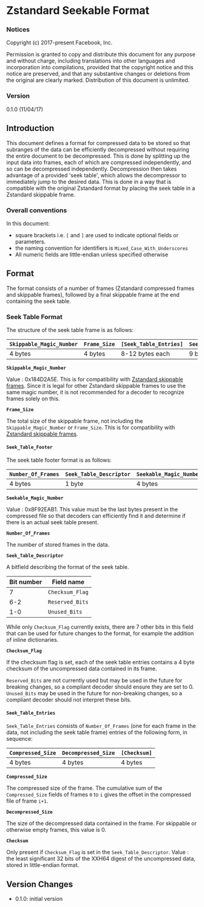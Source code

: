 # Zstandard Seekable Format

### Notices

Copyright (c) 2017-present Facebook, Inc.

Permission is granted to copy and distribute this document
for any purpose and without charge,
including translations into other languages
and incorporation into compilations,
provided that the copyright notice and this notice are preserved,
and that any substantive changes or deletions from the original
are clearly marked.
Distribution of this document is unlimited.

### Version
0.1.0 (11/04/17)

## Introduction
This document defines a format for compressed data to be stored so that subranges of the data can be efficiently decompressed without requiring the entire document to be decompressed.
This is done by splitting up the input data into frames,
each of which are compressed independently,
and so can be decompressed independently.
Decompression then takes advantage of a provided 'seek table', which allows the decompressor to immediately jump to the desired data.  This is done in a way that is compatible with the original Zstandard format by placing the seek table in a Zstandard skippable frame.

### Overall conventions
In this document:
- square brackets i.e. `[` and `]` are used to indicate optional fields or parameters.
- the naming convention for identifiers is `Mixed_Case_With_Underscores`
- All numeric fields are little-endian unless specified otherwise

## Format

The format consists of a number of frames (Zstandard compressed frames and skippable frames), followed by a final skippable frame at the end containing the seek table.

### Seek Table Format
The structure of the seek table frame is as follows:

|`Skippable_Magic_Number`|`Frame_Size`|`[Seek_Table_Entries]`|`Seek_Table_Footer`|
|------------------------|------------|----------------------|-------------------|
| 4 bytes                | 4 bytes    | 8-12 bytes each      | 9 bytes           |

__`Skippable_Magic_Number`__

Value : 0x184D2A5E.
This is for compatibility with [Zstandard skippable frames].
Since it is legal for other Zstandard skippable frames to use the same
magic number, it is not recommended for a decoder to recognize frames
solely on this.

__`Frame_Size`__

The total size of the skippable frame, not including the `Skippable_Magic_Number` or `Frame_Size`.
This is for compatibility with [Zstandard skippable frames].

[Zstandard skippable frames]: https://github.com/facebook/zstd/blob/release/doc/zstd_compression_format.md#skippable-frames

#### `Seek_Table_Footer`
The seek table footer format is as follows:

|`Number_Of_Frames`|`Seek_Table_Descriptor`|`Seekable_Magic_Number`|
|------------------|-----------------------|-----------------------|
| 4 bytes          | 1 byte                | 4 bytes               |

__`Seekable_Magic_Number`__

Value : 0x8F92EAB1.
This value must be the last bytes present in the compressed file so that decoders
can efficiently find it and determine if there is an actual seek table present.

__`Number_Of_Frames`__

The number of stored frames in the data.

__`Seek_Table_Descriptor`__

A bitfield describing the format of the seek table.

| Bit number | Field name                |
| ---------- | ----------                |
| 7          | `Checksum_Flag`           |
| 6-2        | `Reserved_Bits`           |
| 1-0        | `Unused_Bits`             |

While only `Checksum_Flag` currently exists, there are 7 other bits in this field that can be used for future changes to the format,
for example the addition of inline dictionaries.

__`Checksum_Flag`__

If the checksum flag is set, each of the seek table entries contains a 4 byte checksum of the uncompressed data contained in its frame.

`Reserved_Bits` are not currently used but may be used in the future for breaking changes, so a compliant decoder should ensure they are set to 0.  `Unused_Bits` may be used in the future for non-breaking changes, so a compliant decoder should not interpret these bits.

#### __`Seek_Table_Entries`__

`Seek_Table_Entries` consists of `Number_Of_Frames` (one for each frame in the data, not including the seek table frame) entries of the following form, in sequence:

|`Compressed_Size`|`Decompressed_Size`|`[Checksum]`|
|-----------------|-------------------|------------|
| 4 bytes         | 4 bytes           | 4 bytes    |

__`Compressed_Size`__

The compressed size of the frame.
The cumulative sum of the `Compressed_Size` fields of frames `0` to `i` gives the offset in the compressed file of frame `i+1`.

__`Decompressed_Size`__

The size of the decompressed data contained in the frame.  For skippable or otherwise empty frames, this value is 0.

__`Checksum`__

Only present if `Checksum_Flag` is set in the `Seek_Table_Descriptor`.  Value : the least significant 32 bits of the XXH64 digest of the uncompressed data, stored in little-endian format.

## Version Changes
- 0.1.0: initial version
